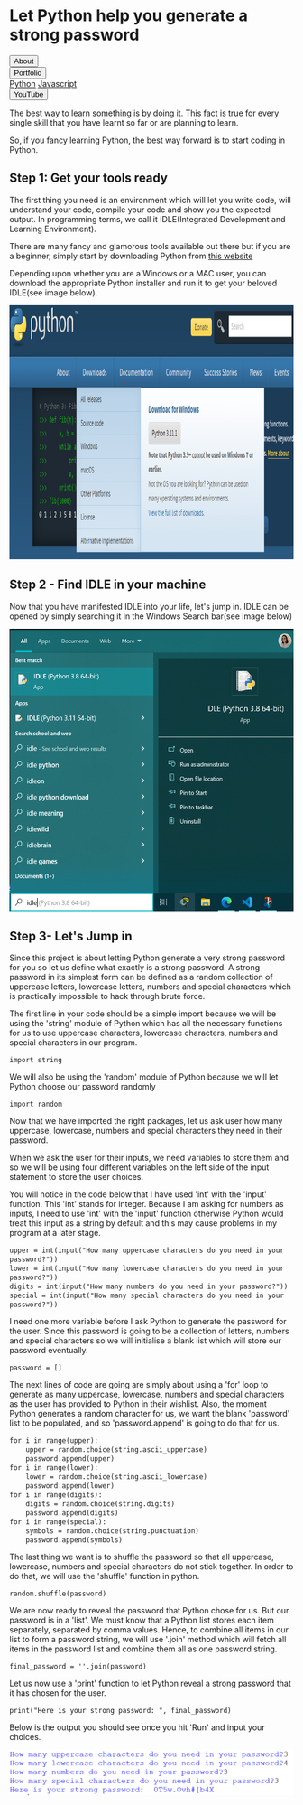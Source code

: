   
  <link rel ="stylesheet" href="style2.css">
  <div class = "heading">
    <h1>Let Python help you generate a strong password</h1>
  </div>
  <nav class = "topbar">
    <button onclick="window.location.href='index.html';">About</button>
    <div class="dropdown">
      <button class = "dropbtn">Portfolio</button>
        <div class="dropdown-content">
          <a href="Python.html">Python</a>
          <a href="#">Javascript</a>
        </div>
    </div>
    <button onclick="window.location.href='https://www.youtube.com/@shellysachdev/videos';">YouTube</button>
  </nav>

The best way to learn something is by doing it. This fact is true for every single skill that you have learnt so far or are planning to learn.

So, if you fancy learning Python, the best way forward is to start coding in Python.

## Step 1: Get your tools ready

The first thing you need is an environment which will let you write code, will understand your code, compile your code and show you the expected output. In programming terms, we call it IDLE(Integrated Development and Learning Environment).

There are many fancy and glamorous tools available out there but if you are a beginner, simply start by downloading Python from [this website](https://www.python.org/)

Depending upon whether you are a Windows or a MAC user, you can download the appropriate Python installer and run it to get your beloved IDLE(see image below).

<center><img src = "download.png" width="800" height="450"></center>

## Step 2 - Find IDLE in your machine

Now that you have manifested IDLE into your life, let's jump in. IDLE can be opened by simply searching it in the Windows Search bar(see image below)

<center><img src="IDLE.png" width = "800" height="500"></center>

## Step 3- Let's Jump in

Since this project is about letting Python generate a very strong password for you so let us define what exactly is a strong password. A strong password in its simplest form can be defined as a random collection of uppercase letters, lowercase letters, numbers and special characters which is practically impossible to hack through brute force.

The first line in your code should be a simple import because we will be using the 'string' module of Python which has all the necessary functions for us to use uppercase characters, lowercase characters, numbers and special characters in our program.

```{python}
import string
```

We will also be using the 'random' module of Python because we will let Python choose our password randomly

```{python}
import random
```

Now that we have imported the right packages, let us ask user how many uppercase, lowercase, numbers and special characters they need in their password.

When we ask the user for their inputs, we need variables to store them and so we will be using four different variables on the left side of the input statement to store the user choices.

You will notice in the code below that I have used 'int' with the 'input' function. This 'int' stands for integer. Because I am asking for numbers as inputs, I need to use 'int' with the 'input' function otherwise Python would treat this input as a string by default and this may cause problems in my program at a later stage.

```{python}
upper = int(input("How many uppercase characters do you need in your password?"))
lower = int(input("How many lowercase characters do you need in your password?"))
digits = int(input("How many numbers do you need in your password?"))
special = int(input("How many special characters do you need in your password?"))
```

I need one more variable before I ask Python to generate the password for the user. Since this password is going to be a collection of letters, numbers and special characters so we will initialise a blank list which will store our password eventually.

```{python}
password = []
```

The next lines of code are going are simply about using a 'for' loop to generate as many uppercase, lowercase, numbers and special characters as the user has provided to Python in their wishlist. Also, the moment Python generates a random character for us, we want the blank 'password' list to be populated, and so 'password.append' is going to do that for us.

```{python}
for i in range(upper):
    upper = random.choice(string.ascii_uppercase)
    password.append(upper)
for i in range(lower):
    lower = random.choice(string.ascii_lowercase)
    password.append(lower)
for i in range(digits):
    digits = random.choice(string.digits)
    password.append(digits)
for i in range(special):
    symbols = random.choice(string.punctuation)
    password.append(symbols)
```

The last thing we want is to shuffle the password so that all uppercase, lowercase, numbers and special characters do not stick together. In order to do that, we will use the 'shuffle' function in python.

```{python}
random.shuffle(password)
```

We are now ready to reveal the password that Python chose for us. But our password is in a 'list'. We must know that a Python list stores each item separately, separated by comma values. Hence, to combine all items in our list to form a password string, we will use '.join' method which will fetch all items in the password list and combine them all as one password string.

```{python}
final_password = ''.join(password)
```

Let us now use a 'print' function to let Python reveal a strong password that it has chosen for the user.

```{python}
print("Here is your strong password: ", final_password)
```

Below is the output you should see once you hit 'Run' and input your choices.

![FinalOutput](final.PNG)



